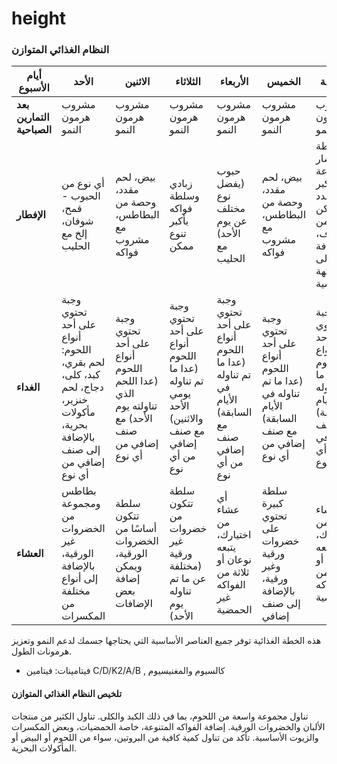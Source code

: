 # height


### النظام الغذائي المتوازن  

| أيام الأسبوع | الأحد | الاثنين | الثلاثاء | الأربعاء | الخميس | الجمعة | السبت |
|-------------|--------|---------|---------|---------|--------|--------|--------|
| **بعد التمارين الصباحية** | مشروب هرمون النمو | مشروب هرمون النمو | مشروب هرمون النمو | مشروب هرمون النمو | مشروب هرمون النمو | مشروب هرمون النمو | مشروب هرمون النمو |
| **الإفطار** | أي نوع من الحبوب - قمح، شوفان، إلخ مع الحليب | بيض، لحم مقدد، وحصة من البطاطس، مع مشروب فواكه | زبادي وسلطة فواكه بأكبر تنوع ممكن | حبوب (يفضل نوع مختلف عن يوم الأحد) مع الحليب | بيض، لحم مقدد، وحصة من البطاطس، مع مشروب فواكه | سلطة خضار متنوعة بأكبر عدد ممكن من الأصناف، بالإضافة إلى فاكهة حمضية | أي منتج ألبان (زبادي، جبن، إلخ) مع فاكهة أو مشروب فواكه |
| **الغداء** | وجبة تحتوي على أحد أنواع اللحوم: لحم بقري، كبد، كلى، دجاج، لحم خنزير، مأكولات بحرية، بالإضافة إلى صنف إضافي من أي نوع | وجبة تحتوي على أحد أنواع اللحوم (عدا اللحم الذي تناولته يوم الأحد) مع صنف إضافي من أي نوع | وجبة تحتوي على أحد أنواع اللحوم (عدا ما تم تناوله يومي الأحد والاثنين) مع صنف إضافي من أي نوع | وجبة تحتوي على أحد أنواع اللحوم (عدا ما تم تناوله في الأيام السابقة) مع صنف إضافي من أي نوع | وجبة تحتوي على أحد أنواع اللحوم (عدا ما تم تناوله في الأيام السابقة) مع صنف إضافي من أي نوع | وجبة تحتوي على أحد أنواع اللحوم (عدا ما تم تناوله في الأيام السابقة) مع صنف إضافي من أي نوع | وجبة تحتوي على أحد أنواع اللحوم: لحم بقري، كبد، كلى، دجاج، لحم خنزير، مأكولات بحرية، مع صنف إضافي من أي نوع |
| **العشاء** | بطاطس ومجموعة من الخضروات غير الورقية، بالإضافة إلى أنواع مختلفة من المكسرات | سلطة تتكون أساسًا من الخضروات الورقية، ويمكن إضافة بعض الإضافات | سلطة تتكون من خضروات غير ورقية (مختلفة عن ما تم تناوله يوم الأحد) | أي عشاء من اختيارك، يتبعه نوعان أو ثلاثة من الفواكه غير الحمضية | سلطة كبيرة تحتوي على خضروات ورقية وغير ورقية، بالإضافة إلى صنف إضافي | أي عشاء من اختيارك، يتبعه نوعان أو ثلاثة من الفواكه الحمضية | أي عشاء من اختيارك، بالإضافة إلى سلطة صغيرة، حليب، وأنواع مختلفة من المكسرات |

هذه الخطة الغذائية توفر جميع العناصر الأساسية التي يحتاجها جسمك لدعم النمو وتعزيز هرمونات الطول.

- فيتامينات: فيتامين C/D/K2/A/B , كالسيوم والمغنيسيوم

#### تلخيص النظام الغذائي المتوازن
تناول مجموعة واسعة من اللحوم، بما في ذلك الكبد والكلى.
تناول الكثير من منتجات الألبان والخضروات الورقية.
إضافة الفواكه المتنوعة، خاصة الحمضيات، وبعض المكسرات والزيوت الأساسية.
تأكد من تناول كمية كافية من البروتين، سواء من اللحوم أو البيض أو المأكولات البحرية.
